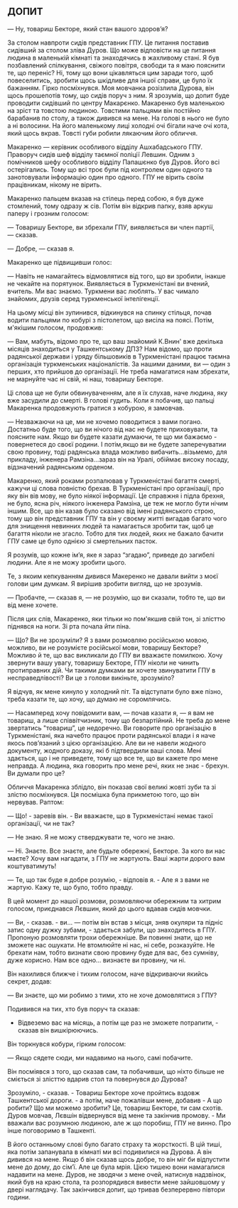 ## ДОПИТ

— Ну, товариш Бекторе, який стан вашого здоров’я?

За столом навпроти сидів представник ГПУ.
Це питання поставив сидівший за столом зліва Дуров.
Що може відповісти на це питання людина в маленькій кімнаті та знаходячись в жахливому стані.
Я був позбавлений спілкування, свіжого повітря, свободи та я маю пояснити те, що переніс?
Ні, тому що вони цікавляться цим заради того, щоб повеселитись, зробити щось шкідливе для іншої справи, це було їх бажанням.
Гірко посміхнувся.
Моя мовчанка розізлила Дурова, він щось прошепотів тому, що сидів поруч з ним.
Я зрозумів, що допит буде проводити сидівший по центру Макарєнко.
Макаренко був маленькою на зріст та товстою людиною.
Товстими пальцями він постійно барабанив по столу, а також дивився на мене.
На голові в нього не було а ні волосини.
На його маленькому лиці холодні очі бігали наче очі кота, який щось вкрав.
Товсті губи робили лякаючим його обличчя.

Макаренко — керівник особливого відділу Ашхабадського ГПУ.
Праворуч сидів шеф відділу таємної поліції Левшин.
Одним з помічников шефу особливого відділу Папашєнко був Дуров.
Його всі остерігались.
Тому що всі троє були під контролем один одного та занотовували інформацію один про одного.
ГПУ не вірить своїм працівникам, нікому не вірить.

Макаренко пальцем вказав на стілець перед собою, я був дуже стомлений, тому одразу ж сів.
Потім він відкрив папку, взяв аркуш паперу і грозним голосом:

— Товаришу Бекторе, ви збрехали ГПУ, виявляється ви член партії, — сказав.

— Добре, — сказав я.

Макаренко ще підвищивши голос:

— Навіть не намагайтесь відмовлятися від того, що ви зробили, інакше не чекайте на порятунок.
Виявляється в Туркменістані ви вчений, вчитель.
Ми вас знаємо.
Туркмени вас люблять.
У вас чимало знайомих, друзів серед туркменської інтелігенції.

На цьому місці він зупинився, відкинувся на спинку стільця, почав водити пальцями по кобурі з пістолетом, що висіла на поясі.
Потім, м'якішим голосом, продовжив:

— Вам, мабуть, відомо про те, що ваш знайомий К.Внин' вже декілька місяців знаходиться у Ташкентському ДПЗ?
Нам відомо, що проти радянської держави і уряду більшовиків в Туркменістані працює таємна організація туркменських націоналістів.
За нашими даними, ви — один з перших, хто прийшов до організації.
Не треба намагатися нам збрехати, не марнуйте час ні свій, ні наш, товаришу Бекторе.

Ці слова ще не були обвинуваченням, але я їх слухав, наче людина, яку вже засудили до смерті.
В голові гудить.
Коли я побачив, що пальці Макаренка продовжують гратися з кобурою, я замовчав.

— Незважаючи на це, ми не хочемо поводитися з вами погано.
Достатньо буде того, що ви нічого від нас не будете приховувати, та поясните нам.
Якщо ви будете казати думаючи, те що ми бажаємо - повернетеся до своєї родини.
І потім,якщо ви не будете заперечуватии свою провину, тоді радянська влада можливо вибачить...візьмемо, для прикладу, інженера Рамзіна...зараз він на Уралі, обіймає високу посаду, відзначений радянським орденом.

Макаренко, який роками розпалював у Туркменістані багаття смерті, кажучи ці слова повністю брехав.
В Туркменістані про організації, про яку він вів мову, не було ніякої інформації.
Це справжня і підла брехня, не було, ясна річ, ніякого інженера Рамзіна, це теж не могло бути нічим іншим.
Все, що він казав було сказано від імені радянського строю, тому що він представник ГПУ та він у своєму житті вигадав багато чого для знищення невинних людей та намагається зробити так, щоб це багаття ніколи не згасло.
Тобто для тих людей, яких не бажало бачити ГПУ саме це було однією зі смертельних пасток.

Я розумів, що кожне ім’я, яке я зараз “згадаю”, приведе до загибелі людини.
Але я не можу зробити цього.

Те, з якоим кепкуванням дивився Макеренко не давали вийти з моєї голови цим думкам.
Я вирішив зробити вигляд, що не зрозумів.

— Пробачте, — сказав я, — не розумію, що ви сказали, тобто те, що ви від мене хочете.

Після цих слів, Макаренко, яки тільки но пом'якшив свій тон, зі злісттю піднявся на ноги.
Зі рта почала йти піна.

— Що?
Ви не зрозуміли?
Я з вами розмовляю російською мовою, можливо, ви не розумієте російської мови, товаришу Бекторе?
Можливо й те, що вас викликали до ГПУ ви вважаєте помилкою.
Хочу звернути вашу увагу, товаришу Бекторе, ГПУ ніколи не чинить протиправних дій.
Чи такими думками ви хочете звинуватити ГПУ в несправедлівості?
Ви це з голови викіньте, зрозуміло?

Я відчув, як мене кинуло у холодний піт.
Та відступати було вже пізно, треба казати те, що хочу, що думаю не соромлячись.

— Насамперед хочу повідомити вам, — почав казати я, — я вам не товариш, а лише співвітчизник, тому що безпартійний.
Не треба до мене звертатись "товариш”, це недоречно.
Ви говорите про організацію в Туркменістані, яка начебто працює проти радянської влади і я наче якось пов’язаний з цією організацією.
Але ви не навели жодного документу, жодного доказу, які б підтвердили ваші слова.
Мені здається, що і не приведете, тому що все те, що ви кажете про мене неправда.
А людина, яка говорить про мене речі, яких не знає - брехун.
Ви думали про це?

Обличчя Макаренка зблідло, він показав свої великі жовті зуби та зі злістю посміхнувся.
Ця посмішка була прикметою того, що він нервував.
Раптом:

— Що! - заревів він. - Ви вважаєте, що в Туркменістані немає такої організації, чи не так?

— Не знаю.
Я не можу стверджувати те, чого не знаю.

— Ні.
Знаєте.
Все знаєте, але будьте обережні, Бекторе.
За кого ви нас маєте?
Хочу вам нагадати, з ГПУ не жартують.
Ваші жарти дорого вам коштуватимуть!

— Те, що так буде я добре розумію, - відповів я. - Але я з вами не жартую.
Кажу те, що було, тобто правду.

В цей момент до нашої розмови, розмовляючи обережним та хитрим голосом, приєднався Лєвшин, який до цього вдавав сидів мовчки.

— Ви, - сказав. - ви... — потім він встав з місця, зняв окуляри та підніс затис одну дужку зубами, - здається забули, що знаходитесь в ГПУ.
Пропоную розмовляти трохи обережніше.
Ви повинні знати, що не зможете нас ошукати.
Не втомлюйте ні нас, ні себе, розказуйте.
Не брехати нам, тобто визнати свою провину буде для вас, без сумніву, дуже корисно.
Нам все одно... визнаєте ви провину, чи ні.

Він нахилився ближче і тихим голосом, наче відкриваючи якийсь секрет, додав:

— Ви знаєте, що ми робимо з тими, хто не хоче домовлятися з ГПУ?

Подивився на тих, хто був поруч та сказав:

- Відвеземо вас на місяць, а потім ще раз не зможете потрапити, - сказав він вишкірюючись.

Він торкнувся кобури, гірким голосом:

— Якщо сядете сюди, ми надавимо на нього, самі побачите.

Він посміявся з того, що сказав сам, та побачивши, що ніхто більше не сміється зі злісттю вдарив стол та повернувся до Дурова?

Зрозуміло, - сказав. - Товариш Бекторе хоче пройтись вздовж Ташкентської дороги. - а потім, наче пожалівши мене, добавив - А що робити?
Що ми можемо зробити?
Це, товариш Бекторе, ти сам схотів.
 
Дуров мовчав, Лєвшін відвернувся від мене та закінчив промову. - Ми вважали вас розумною людиною, але ж що поробиш, ГПУ не винно.
Про інше поговоримо в Ташкенті.

В його останньому слові було багато страху та жорсткості.
В цій тиші, яка потім запанувала в кімнаті ми всі подивилися на Дурова.
А він дивився на мене.
Якщо б він сказав щось добре, то він міг би відпустити мене до дому, до сім’ї.
Але це була мрія.
Цією тишею вони намагалися надавити на мене.
Дуров, не зводячи з мене очей, натиснув надзвінок, який був на краю стола, та розпорядився вивести мене зайшовшому у двері наглядачу.
Так закінчився допит, що тривав безперервно півтори години.
